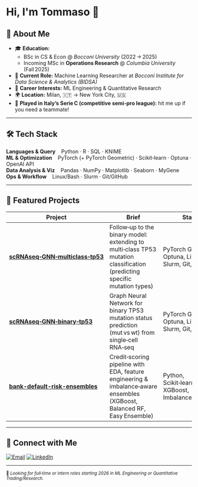 
# Hi, I'm **Tommaso** 👋


## 🚀 About Me

- 🎓 **Education:**
  - BSc in CS & Econ @ *Bocconi University* (2022 → 2025)
  - Incoming MSc in **Operations Research** @ *Columbia University* (Fall 2025)
- 🔬 **Current Role:** Machine Learning Researcher at *Bocconi Institute for Data Science & Analytics (BIDSA)*
- 💼 **Career Interests:** ML Engineering & Quantitative Research
- 🌍 **Location:** Milan, 🇮🇹 → New York City, 🇺🇸
- 🏀 **Played in Italy’s Serie C (competitive semi‑pro league):** hit me up if you need a teammate!

---

## 🛠️ Tech Stack

**Languages & Query**    Python · R · SQL · KNIME  
**ML & Optimization**    PyTorch (+ PyTorch Geometric) · Scikit‑learn · Optuna · OpenAI API  
**Data Analysis & Viz**    Pandas · NumPy · Matplotlib · Seaborn · MyGene  
**Ops & Workflow**    Linux/Bash · Slurm · Git/GitHub 

---

## 📂 Featured Projects
| Project | Brief | Stack |
|---------|-------|-------|
| **[scRNAseq‑GNN‑multiclass‑tp53](https://github.com/tommasoravasio/scRNAseq-GNN-multiclass-tp53)** | Follow‑up to the binary model: extending to multi‑class TP53 mutation classification (predicting specific mutation types) | PyTorch Geometric, Optuna, Linux, Slurm, Git, Mygene |
| **[scRNAseq‑GNN‑binary‑tp53](https://github.com/tommasoravasio/scRNAseq-GNN-binary-tp53)** | Graph Neural Network for binary TP53 mutation status prediction (mut vs wt) from single‑cell RNA‑seq |  PyTorch Geometric, Optuna, Linux, Slurm, Git, Mygene  |
| **[bank-default-risk-ensembles](https://github.com/tommasoravasio/bank-default-risk-ensembles)** | Credit‑scoring pipeline with EDA, feature engineering & imbalance‑aware ensembles (XGBoost, Balanced RF, Easy Ensemble) | Python, Scikit‑learn, XGBoost, Imbalanced‑learn |


---

## 🤝 Connect with Me

<a href="mailto:tommyravam@gmail.com"><img alt="Email" src="https://img.shields.io/badge/email-D14836?style=for-the-badge&logo=gmail&logoColor=white" /></a>
<a href="https://www.linkedin.com/in/tommasoravasio/"><img alt="LinkedIn" src="https://img.shields.io/badge/linkedin-0A66C2?style=for-the-badge&logo=linkedin&logoColor=white" /></a>

---

<sub>👀 *Looking for full‑time or intern roles starting 2026 in ML Engineering or Quantitative Trading/Research.*</sub>
